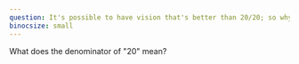 ```yaml
---
question: It's possible to have vision that's better than 20/20; so why is that measure the standard?
binocsize: small
---
```


What does the denominator of "20" mean?

